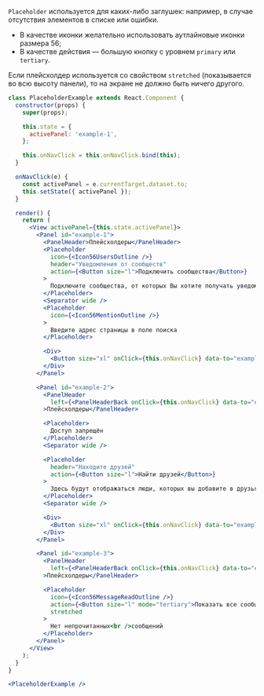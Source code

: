 `Placeholder` используется для каких-либо заглушек: например, в случае отсутствия элементов в списке или ошибки.

- В качестве иконки желательно использовать аутлайновые иконки размера 56;
- В качестве действия — большую кнопку с уровнем `primary` или `tertiary`.

Если плейсхолдер используется со свойством `stretched` (показывается во всю высоту панели), то на экране не должно быть ничего другого.

```jsx
class PlaceholderExample extends React.Component {
  constructor(props) {
    super(props);

    this.state = {
      activePanel: 'example-1',
    };

    this.onNavClick = this.onNavClick.bind(this);
  }

  onNavClick(e) {
    const activePanel = e.currentTarget.dataset.to;
    this.setState({ activePanel });
  }

  render() {
    return (
      <View activePanel={this.state.activePanel}>
        <Panel id="example-1">
          <PanelHeader>Плейсхолдеры</PanelHeader>
          <Placeholder
            icon={<Icon56UsersOutline />}
            header="Уведомления от сообществ"
            action={<Button size="l">Подключить сообщества</Button>}
          >
            Подключите сообщества, от которых Вы хотите получать уведомления
          </Placeholder>
          <Separator wide />
          <Placeholder
            icon={<Icon56MentionOutline />}
          >
            Введите адрес страницы в поле поиска
          </Placeholder>

          <Div>
            <Button size="xl" onClick={this.onNavClick} data-to="example-2">Ещё примеры</Button>
          </Div>
        </Panel>

        <Panel id="example-2">
          <PanelHeader
            left={<PanelHeaderBack onClick={this.onNavClick} data-to="example-1" />}
          >Плейсхолдеры</PanelHeader>

          <Placeholder>
            Доступ запрещён
          </Placeholder>
          <Separator wide />

          <Placeholder
            header="Находите друзей"
            action={<Button size="l">Найти друзей</Button>}
          >
            Здесь будут отображаться люди, которых вы добавите в друзья
          </Placeholder>
          <Separator wide />

          <Div>
            <Button size="xl" onClick={this.onNavClick} data-to="example-3">Полноэкранный плейсхолдер</Button>
          </Div>
        </Panel>

        <Panel id="example-3">
          <PanelHeader
            left={<PanelHeaderBack onClick={this.onNavClick} data-to="example-1" />}
          >Плейсхолдеры</PanelHeader>

          <Placeholder
            icon={<Icon56MessageReadOutline />}
            action={<Button size="l" mode="tertiary">Показать все сообщения</Button>}
            stretched
          >
            Нет непрочитанных<br />сообщений
          </Placeholder>
        </Panel>
      </View>
    );
  }
}

<PlaceholderExample />
```

